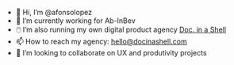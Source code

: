 - 👋 Hi, I’m @afonsolopez
- 🍻 I’m currently working for Ab-InBev
- 🖱️ I’m also running my own digital product agency [Doc. in a Shell](https://docinashell.com/)
- 📫 How to reach my agency: [hello@docinashell.com](hello@docinashell.com)
- 💞️ I’m looking to collaborate on UX and produtivity projects


<!---
afonsolopez/afonsolopez is a ✨ special ✨ repository because its `README.md` (this file) appears on your GitHub profile.
You can click the Preview link to take a look at your changes.
--->
